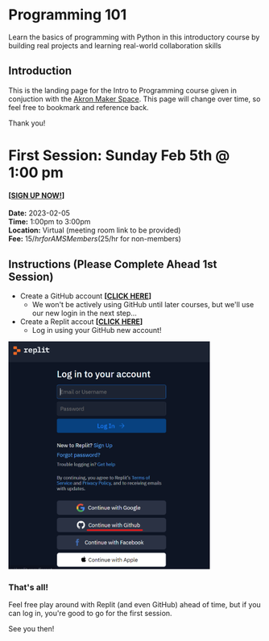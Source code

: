 # Programming 101
Learn the basics of programming with Python in this introductory course by building real projects and learning real-world collaboration skills

## Introduction
This is the landing page for the Intro to Programming course given in conjuction with the [Akron Maker Space](https://akronmakerspace.org/). This page will change over time, so feel free to bookmark and reference back.

Thank you!

# First Session: Sunday Feb 5th @ 1:00 pm

#### [[SIGN UP NOW!]()]

**Date:** 2023-02-05  
**Time:** 1:00pm to 3:00pm  
**Location:** Virtual (meeting room link to be provided)  
**Fee:** $15/hr for AMS Members ($25/hr for non-members)

## Instructions (Please Complete Ahead 1st Session)

- Create a GitHub account **[[CLICK HERE](https://github.com)]**
    - We won't be actively using GitHub until later courses, but we'll use our new login in the next step...
- Create a Replit accout **[[CLICK HERE](https://replit.com)]**
    - Log in using your GitHub new account!

<img src="./image/replit_login.png" width=400 />

### That's all!

Feel free play around with Replit (and even GitHub) ahead of time, but if you can log in, you're good to go for the first session.

See you then!
